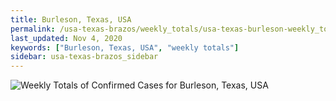 ```yaml
---
title: Burleson, Texas, USA
permalink: /usa-texas-brazos/weekly_totals/usa-texas-burleson-weekly_totals.html
last_updated: Nov 4, 2020
keywords: ["Burleson, Texas, USA", "weekly totals"]
sidebar: usa-texas-brazos_sidebar
---
```


![Weekly Totals of Confirmed Cases for Burleson, Texas, USA](/covid_tracker/images/graphs/usa-texas-burleson-weekly_totals_graph.png)
